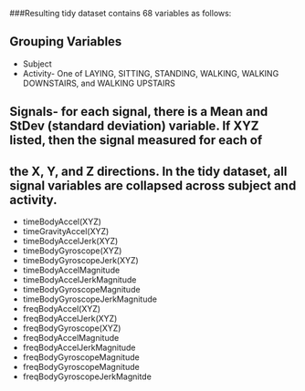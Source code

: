 ###Resulting tidy dataset contains 68 variables as follows: 
## Grouping Variables
* Subject
* Activity- One of LAYING, SITTING, STANDING, WALKING, WALKING DOWNSTAIRS, and WALKING UPSTAIRS

## Signals- for each signal, there is a Mean and StDev (standard deviation) variable.  If XYZ listed, then the signal measured for each of 
## the X, Y, and Z directions. In the tidy dataset, all signal variables are collapsed across subject and activity.
* timeBodyAccel(XYZ)
* timeGravityAccel(XYZ)
* timeBodyAccelJerk(XYZ)
* timeBodyGyroscope(XYZ)
* timeBodyGyroscopeJerk(XYZ)
* timeBodyAccelMagnitude
* timeBodyAccelJerkMagnitude
* timeBodyGyroscopeMagnitude
* timeBodyGyroscopeJerkMagnitude
* freqBodyAccel(XYZ)
* freqBodyAccelJerk(XYZ)
* freqBodyGyroscope(XYZ)
* freqBodyAccelMagnitude
* freqBodyAccelJerkMagnitude
* freqBodyGyroscopeMagnitude
* freqBodyGyroscopeMagnitude
* freqBodyGyroscopeJerkMagnitde